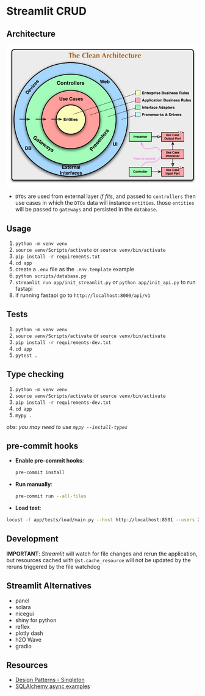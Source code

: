 # Streamlit CRUD

## Architecture

![clean-architecture](docs/assets/clean_architecture.jpg)

- `DTOs` are used from external layer _if fits_, and passed to `controllers` then use cases in which the `DTOs` data will instance `entities`. those `entities` will be passed to `gateways` and persisted in the `database`.

## Usage

1. `python -m venv venv`
2. `source venv/Scripts/activate` or `source venv/bin/activate`
3. `pip install -r requirements.txt`
4. `cd app`
5. create a `.env` file as the `.env.template` example
6. `python scripts/database.py`
7. `streamlit run app/init_streamlit.py` or `python app/init_api.py` to run fastapi
8. if running fastapi go to `http://localhost:8000/api/v1`

## Tests

1. `python -m venv venv`
2. `source venv/Scripts/activate` or `source venv/bin/activate`
3. `pip install -r requirements-dev.txt`
4. `cd app`
5. `pytest .`

## Type checking

1. `python -m venv venv`
2. `source venv/Scripts/activate` or `source venv/bin/activate`
3. `pip install -r requirements-dev.txt`
4. `cd app`
5. `mypy .`

_obs: you may need to use `mypy --install-types`_

## pre-commit hooks

- **Enable pre-commit hooks**:

  ```sh
  pre-commit install
  ```

- **Run manually**:

  ```sh
  pre-commit run --all-files
  ```

- **Load test**:

```sh
locust -f app/tests/load/main.py --host http://localhost:8501 --users 200
```

## Development

**IMPORTANT**: _Streamlit_ will watch for file changes and rerun the application, but resources cached with `@st.cache_resource` will not be updated by the reruns triggered by the file watchdog

## Streamlit Alternatives

- panel
- solara
- nicegui
- shiny for python
- reflex
- plotly dash
- h2O Wave
- gradio

## Resources

- [Design Patterns - Singleton](https://design-patterns-ebook.readthedocs.io/en/latest/creational/singleton/)
- [SQLAlchemy async examples](https://docs.sqlalchemy.org/en/20/_modules/examples/asyncio/async_orm.html)
